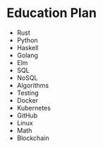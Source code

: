 # Education Plan
* Rust
* Python
* Haskell
* Golang
* Elm
* SQL
* NoSQL
* Algorithms
* Testing
* Docker
* Kubernetes
* GitHub
* Linux
* Math
* Blockchain

